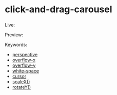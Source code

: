 # click-and-drag-carousel

### 

Live:

Preview:

Keywords:
- [perspective](https://developer.mozilla.org/en-US/docs/Web/CSS/perspective)
- [overflow-x](https://developer.mozilla.org/en-US/docs/Web/CSS/overflow-x)
- [overflow-y](https://developer.mozilla.org/en-US/docs/Web/CSS/overflow-y)
- [white-space](https://developer.mozilla.org/en-US/docs/Web/CSS/white-space)
- [cursor](https://developer.mozilla.org/en-US/docs/Web/CSS/cursor)
- [scaleX()](https://developer.mozilla.org/en-US/docs/Web/CSS/transform-function/scaleX)
- [rotateY()](https://developer.mozilla.org/en-US/docs/Web/CSS/transform-function/rotateY)
